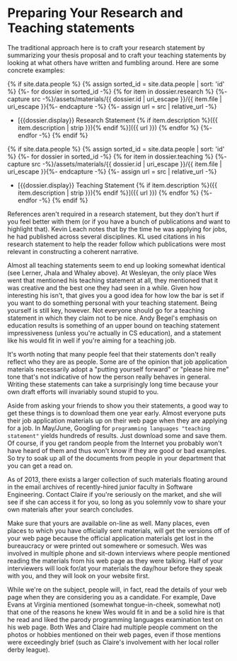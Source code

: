 # Preparing Your Research and Teaching statements

The traditional approach here is to craft your research statement by
summarizing your thesis proposal and to craft your teaching statements by
looking at what others have written and fumbling around. Here are some
concrete examples:

{% if site.data.people %}
{% assign sorted_id = site.data.people | sort: 'id' %}
{%- for dossier in sorted_id -%}
{% for item in dossier.research %}
{%- capture src -%}/assets/materials/{{ dossier.id | uri_escape }}/{{ item.file | uri_escape }}{%- endcapture -%}
{%- assign url = src | relative_url -%}
- [{{dossier.display}} Research Statement {% if item.description %}({{ item.description | strip }}){% endif %}]({{ url }})
{% endfor %}
{%- endfor -%}
{% endif %}

{% if site.data.people %}
{% assign sorted_id = site.data.people | sort: 'id' %}
{%- for dossier in sorted_id -%}
{% for item in dossier.teaching %}
{%- capture src -%}/assets/materials/{{ dossier.id | uri_escape }}/{{ item.file | uri_escape }}{%- endcapture -%}
{%- assign url = src | relative_url -%}
- [{{dossier.display}} Teaching Statement {% if item.description %}({{ item.description | strip }}){% endif %}]({{ url }})
{% endfor %}
{%- endfor -%}
{% endif %}

References aren't required in a research statement, but they don't hurt
if you feel better with them (or if you have a bunch of publications and
want to highlight that).  Kevin Leach notes that by the time he was
applying for jobs, he had published across several disciplines.  KL used
citations in his research statement to help the reader follow which
publications were most relevant in constructing a coherent narrative.

Almost all teaching statements seem to end up looking somewhat identical
(see Lerner, Jhala and Whaley above). At Wesleyan, the only place Wes went
that mentioned his teaching statement at all, they mentioned that it was
creative and the best one they had seen in a while.  Given how interesting
his isn't, that gives you a good idea for how low the bar is set if you
want to do something personal with your teaching statement. Being
yourself is still key, however. Not everyone should go for a teaching
statement in which they claim not to be nice. Andy Begel's emphasis on
education results is something of an upper bound on teaching statement
impressiveness (unless you're actually in CS education), and a statement
like his would fit in well if you're aiming for a teaching job. 

It's worth noting that many people feel that their statements don't really
reflect who they are as people. Some are of the opinion that job
application materials necessarily adopt a "putting yourself forward" or
"please hire me" tone that's not indicative of how the person really
behaves in general. Writing these statements can take a surprisingly long
time because your own draft efforts will invariably sound stupid to you. 

Aside from asking your friends to show you their statements, a good way to
get these things is to download them one year early. Almost everyone puts
their job application materials up on their web page when they are applying
for a job. In May/June, Googling for `programming languages "teaching
statement"` yields hundreds of results. Just download some and save
them. Of course, if you get random people from the Internet you probably
won't have heard of them and thus won't know if they are good or bad
examples. So try to soak up all of the documents from people in your
department that you can get a read on.  

As of 2013, there exists a larger collection of such materials floating
around in the email archives of recently-hired junior faculty in Software
Engineering.  Contact Claire if you're seriously on the market, and she will see
if she can access it for you, so long as you solemnly vow to share your own
materials after your search concludes.

Make sure that yours are available
on-line as well. Many places, even places to which you have officially sent
materials, will get the versions off of your web page because the official
application materials get lost in the bureaucracy or were printed out
somewhere or somesuch. Wes was involved in multiple phone and sit-down
interviews where people mentioned reading the materials from his web page as
they were talking.  Half of your interviewers will look for/at your materials the
day/hour before they speak with you, and they will look on your website
first. 

While we're on the subject, people will, in fact, read the details of your web
page when they are considering you as a candidate. For example, Dave Evans at
Virginia mentioned (somewhat tongue-in-cheek, somewhat not) that one of the
reasons he knew Wes would fit in and be a solid hire is that he read and liked
the parody programming languages examination test on his web page. Both Wes and
Claire had multiple people comment on the photos or hobbies mentioned on their
web pages, even if those mentions were exceedingly brief (such as Claire's
involvement with her local roller derby league).
